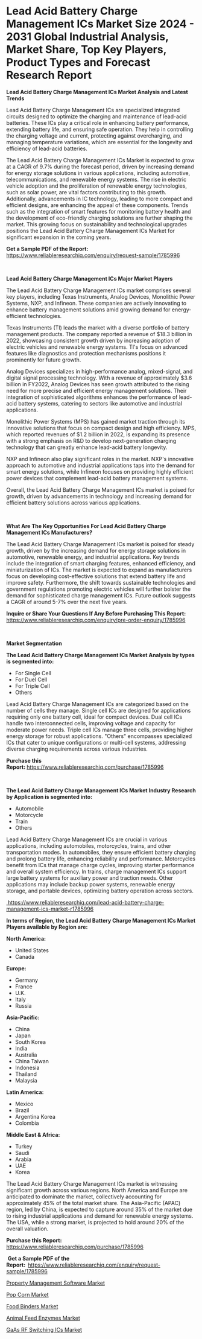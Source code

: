 <p><h1>Lead Acid Battery Charge Management ICs Market Size 2024 - 2031 Global Industrial Analysis, Market Share, Top Key Players, Product Types and Forecast Research Report</h1></p><p><strong>Lead Acid Battery Charge Management ICs Market Analysis and Latest Trends</strong></p>
<p><p>Lead Acid Battery Charge Management ICs are specialized integrated circuits designed to optimize the charging and maintenance of lead-acid batteries. These ICs play a critical role in enhancing battery performance, extending battery life, and ensuring safe operation. They help in controlling the charging voltage and current, protecting against overcharging, and managing temperature variations, which are essential for the longevity and efficiency of lead-acid batteries.</p><p>The Lead Acid Battery Charge Management ICs Market is expected to grow at a CAGR of 9.7% during the forecast period, driven by increasing demand for energy storage solutions in various applications, including automotive, telecommunications, and renewable energy systems. The rise in electric vehicle adoption and the proliferation of renewable energy technologies, such as solar power, are vital factors contributing to this growth. Additionally, advancements in IC technology, leading to more compact and efficient designs, are enhancing the appeal of these components. Trends such as the integration of smart features for monitoring battery health and the development of eco-friendly charging solutions are further shaping the market. This growing focus on sustainability and technological upgrades positions the Lead Acid Battery Charge Management ICs Market for significant expansion in the coming years.</p></p>
<p><strong>Get a Sample PDF of the Report:&nbsp;</strong> <a href="https://www.reliableresearchiq.com/enquiry/request-sample/1785996?utm_campaign=100&utm_medium=2&utm_source=Github&utm_content=ia&utm_term=09102024&utm_id=lead-acid-battery-charge-management-ics">https://www.reliableresearchiq.com/enquiry/request-sample/1785996</a></p>
<p>&nbsp;</p>
<p><strong>Lead Acid Battery Charge Management ICs Major Market Players</strong></p>
<p><p>The Lead Acid Battery Charge Management ICs market comprises several key players, including Texas Instruments, Analog Devices, Monolithic Power Systems, NXP, and Infineon. These companies are actively innovating to enhance battery management solutions amid growing demand for energy-efficient technologies.</p><p>Texas Instruments (TI) leads the market with a diverse portfolio of battery management products. The company reported a revenue of $18.3 billion in 2022, showcasing consistent growth driven by increasing adoption of electric vehicles and renewable energy systems. TI's focus on advanced features like diagnostics and protection mechanisms positions it prominently for future growth.</p><p>Analog Devices specializes in high-performance analog, mixed-signal, and digital signal processing technology. With a revenue of approximately $3.6 billion in FY2022, Analog Devices has seen growth attributed to the rising need for more precise and efficient energy management solutions. Their integration of sophisticated algorithms enhances the performance of lead-acid battery systems, catering to sectors like automotive and industrial applications.</p><p>Monolithic Power Systems (MPS) has gained market traction through its innovative solutions that focus on compact design and high efficiency. MPS, which reported revenues of $1.2 billion in 2022, is expanding its presence with a strong emphasis on R&D to develop next-generation charging technology that can greatly enhance lead-acid battery longevity.</p><p>NXP and Infineon also play significant roles in the market. NXP's innovative approach to automotive and industrial applications taps into the demand for smart energy solutions, while Infineon focuses on providing highly efficient power devices that complement lead-acid battery management systems.</p><p>Overall, the Lead Acid Battery Charge Management ICs market is poised for growth, driven by advancements in technology and increasing demand for efficient battery solutions across various applications.</p></p>
<p>&nbsp;</p>
<p><strong>What Are The Key Opportunities For Lead Acid Battery Charge Management ICs Manufacturers?</strong></p>
<p><p>The Lead Acid Battery Charge Management ICs market is poised for steady growth, driven by the increasing demand for energy storage solutions in automotive, renewable energy, and industrial applications. Key trends include the integration of smart charging features, enhanced efficiency, and miniaturization of ICs. The market is expected to expand as manufacturers focus on developing cost-effective solutions that extend battery life and improve safety. Furthermore, the shift towards sustainable technologies and government regulations promoting electric vehicles will further bolster the demand for sophisticated charge management ICs. Future outlook suggests a CAGR of around 5-7% over the next five years.</p></p>
<p><strong>Inquire or Share Your Questions If Any Before Purchasing This Report:</strong> <a href="https://www.reliableresearchiq.com/enquiry/pre-order-enquiry/1785996?utm_campaign=100&utm_medium=2&utm_source=Github&utm_content=ia&utm_term=09102024&utm_id=lead-acid-battery-charge-management-ics">https://www.reliableresearchiq.com/enquiry/pre-order-enquiry/1785996</a></p>
<p>&nbsp;</p>
<p><strong>Market Segmentation</strong></p>
<p><strong>The Lead Acid Battery Charge Management ICs Market Analysis by types is segmented into:</strong></p>
<p><ul><li>For Single Cell</li><li>For Duel Cell</li><li>For Triple Cell</li><li>Others</li></ul></p>
<p><p>Lead Acid Battery Charge Management ICs are categorized based on the number of cells they manage. Single cell ICs are designed for applications requiring only one battery cell, ideal for compact devices. Dual cell ICs handle two interconnected cells, improving voltage and capacity for moderate power needs. Triple cell ICs manage three cells, providing higher energy storage for robust applications. "Others" encompasses specialized ICs that cater to unique configurations or multi-cell systems, addressing diverse charging requirements across various industries.</p></p>
<p><strong>Purchase this Report:&nbsp;</strong><a href="https://www.reliableresearchiq.com/purchase/1785996?utm_campaign=100&utm_medium=2&utm_source=Github&utm_content=ia&utm_term=09102024&utm_id=lead-acid-battery-charge-management-ics">https://www.reliableresearchiq.com/purchase/1785996</a></p>
<p>&nbsp;</p>
<p><strong>The Lead Acid Battery Charge Management ICs Market Industry Research by Application is segmented into:</strong></p>
<p><ul><li>Automobile</li><li>Motorcycle</li><li>Train</li><li>Others</li></ul></p>
<p><p>Lead Acid Battery Charge Management ICs are crucial in various applications, including automobiles, motorcycles, trains, and other transportation modes. In automobiles, they ensure efficient battery charging and prolong battery life, enhancing reliability and performance. Motorcycles benefit from ICs that manage charge cycles, improving starter performance and overall system efficiency. In trains, charge management ICs support large battery systems for auxiliary power and traction needs. Other applications may include backup power systems, renewable energy storage, and portable devices, optimizing battery operation across sectors.</p></p>
<p><a href="https://www.reliableresearchiq.com/lead-acid-battery-charge-management-ics-market-r1785996?utm_campaign=100&utm_medium=2&utm_source=Github&utm_content=ia&utm_term=09102024&utm_id=lead-acid-battery-charge-management-ics">&nbsp;https://www.reliableresearchiq.com/lead-acid-battery-charge-management-ics-market-r1785996</a></p>
<p><strong>In terms of Region, the Lead Acid Battery Charge Management ICs Market Players available by Region are:</strong></p>
<p>
    <p> <strong> North America: </strong>
        <ul>
            <li>United States</li>
            <li>Canada</li>
        </ul>
        </p> 
    <p> <strong> Europe: </strong>
        <ul>
            <li>Germany</li>
            <li>France</li>
            <li>U.K.</li>
            <li>Italy</li>
            <li>Russia</li>
        </ul>
        </p> 
    <p> <strong> Asia-Pacific: </strong>
        <ul>
            <li>China</li>
            <li>Japan</li>
            <li>South Korea</li>
            <li>India</li>
            <li>Australia</li>
            <li>China Taiwan</li>
            <li>Indonesia</li>
            <li>Thailand</li>
            <li>Malaysia</li>
        </ul>
        </p> 
    <p> <strong> Latin America: </strong>
        <ul>
            <li>Mexico</li>
            <li>Brazil</li>
            <li>Argentina Korea</li>
            <li>Colombia</li>
        </ul>
        </p> 
    <p> <strong> Middle East & Africa: </strong>
        <ul>
            <li>Turkey</li>
            <li>Saudi</li>
            <li>Arabia</li>
            <li>UAE</li>
            <li>Korea</li>
        </ul>
    </p>
    </p>
<p><p>The Lead Acid Battery Charge Management ICs market is witnessing significant growth across various regions. North America and Europe are anticipated to dominate the market, collectively accounting for approximately 45% of the total market share. The Asia-Pacific (APAC) region, led by China, is expected to capture around 35% of the market due to rising industrial applications and demand for renewable energy systems. The USA, while a strong market, is projected to hold around 20% of the overall valuation.</p></p>
<p><strong>Purchase this Report: </strong><a href="https://www.reliableresearchiq.com/purchase/1785996?utm_campaign=100&utm_medium=2&utm_source=Github&utm_content=ia&utm_term=09102024&utm_id=lead-acid-battery-charge-management-ics">https://www.reliableresearchiq.com/purchase/1785996</a></p>
<p>&nbsp;<strong>Get a Sample PDF of the Report:&nbsp;&nbsp;</strong><a href="https://www.reliableresearchiq.com/enquiry/request-sample/1785996?utm_campaign=100&utm_medium=2&utm_source=Github&utm_content=ia&utm_term=09102024&utm_id=lead-acid-battery-charge-management-ics">https://www.reliableresearchiq.com/enquiry/request-sample/1785996</a></p>
<p><strong></strong></p>
<p><p><a href="https://www.linkedin.com/pulse/global-property-management-software-market-exploring-share-k6ajf?trackingId=cPiRkPTtQaKS7e0yRBec%2FQ%3D%3D&utm_campaign=100&utm_medium=2&utm_source=Github&utm_content=ia&utm_term=09102024&utm_id=lead-acid-battery-charge-management-ics">Property Management Software Market</a></p><p><a href="https://issuu.com/reportprime-2/docs/pop-corn-market-size-2030.pptx_d470e03c5aecaa?utm_campaign=100&utm_medium=2&utm_source=Github&utm_content=ia&utm_term=09102024&utm_id=lead-acid-battery-charge-management-ics">Pop Corn Market</a></p><p><a href="https://issuu.com/reportprime-2/docs/food-binders-market-size-2030.pptx_281c1d11efa1cb?utm_campaign=100&utm_medium=2&utm_source=Github&utm_content=ia&utm_term=09102024&utm_id=lead-acid-battery-charge-management-ics">Food Binders Market</a></p><p><a href="https://www.linkedin.com/pulse/what-factors-influence-animal-feed-enzymes-market-coming-years-n5ooe?utm_campaign=100&utm_medium=2&utm_source=Github&utm_content=ia&utm_term=09102024&utm_id=lead-acid-battery-charge-management-ics">Animal Feed Enzymes Market</a></p><p><a href="https://github.com/sowdenhslioui4/Market-Research-Report-List-1/blob/main/gaas-rf-switching-ics-market.md?utm_campaign=100&utm_medium=2&utm_source=Github&utm_content=ia&utm_term=09102024&utm_id=lead-acid-battery-charge-management-ics">GaAs RF Switching ICs Market</a></p></p>